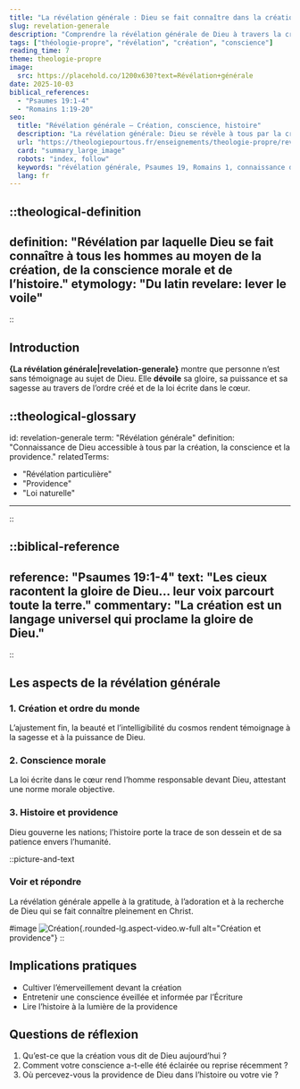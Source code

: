 ```yaml
---
title: "La révélation générale : Dieu se fait connaître dans la création"
slug: revelation-generale
description: "Comprendre la révélation générale de Dieu à travers la création, la conscience et l’histoire."
tags: ["théologie-propre", "révélation", "création", "conscience"]
reading_time: 7
theme: theologie-propre
image:
  src: https://placehold.co/1200x630?text=Révélation+générale
date: 2025-10-03
biblical_references:
  - "Psaumes 19:1-4"
  - "Romains 1:19-20"
seo:
  title: "Révélation générale — Création, conscience, histoire"
  description: "La révélation générale: Dieu se révèle à tous par la création, la conscience et la providence. Psaumes 19; Romains 1."
  url: "https://theologiepourtous.fr/enseignements/theologie-propre/revelation-generale"
  card: "summary_large_image"
  robots: "index, follow"
  keywords: "révélation générale, Psaumes 19, Romains 1, connaissance de Dieu, création, conscience"
  lang: fr
---
```


::theological-definition
---
definition: "Révélation par laquelle Dieu se fait connaître à tous les hommes au moyen de la création, de la conscience morale et de l’histoire."
etymology: "Du latin revelare: lever le voile"
---
::

## Introduction

**{La révélation générale|revelation-generale}**  montre que personne n’est sans témoignage au sujet de Dieu. Elle **dévoile** sa gloire, sa puissance et sa sagesse au travers de l’ordre créé et de la loi écrite dans le cœur.

::theological-glossary
---
id: revelation-generale
term: "Révélation générale"
definition: "Connaissance de Dieu accessible à tous par la création, la conscience et la providence."
relatedTerms:
  - "Révélation particulière"
  - "Providence"
  - "Loi naturelle"
---
::

::biblical-reference
---
reference: "Psaumes 19:1-4"
text: "Les cieux racontent la gloire de Dieu... leur voix parcourt toute la terre."
commentary: "La création est un langage universel qui proclame la gloire de Dieu."
---
::

## Les aspects de la révélation générale

### 1. Création et ordre du monde
L’ajustement fin, la beauté et l’intelligibilité du cosmos rendent témoignage à la sagesse et à la puissance de Dieu.

### 2. Conscience morale
La loi écrite dans le cœur rend l’homme responsable devant Dieu, attestant une norme morale objective.

### 3. Histoire et providence
Dieu gouverne les nations; l’histoire porte la trace de son dessein et de sa patience envers l’humanité.

::picture-and-text
### Voir et répondre
La révélation générale appelle à la gratitude, à l’adoration et à la recherche de Dieu qui se fait connaître pleinement en Christ.

#image
![Création](https://placehold.co/1200x630?text=Création){.rounded-lg.aspect-video.w-full alt="Création et providence"}
::

## Implications pratiques
- Cultiver l’émerveillement devant la création
- Entretenir une conscience éveillée et informée par l’Écriture
- Lire l’histoire à la lumière de la providence

## Questions de réflexion
1. Qu’est-ce que la création vous dit de Dieu aujourd’hui ?
2. Comment votre conscience a-t-elle été éclairée ou reprise récemment ?
3. Où percevez-vous la providence de Dieu dans l’histoire ou votre vie ?
